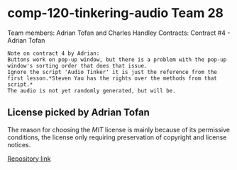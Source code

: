 # comp-120-tinkering-audio Team 28
Team members: Adrian Tofan and Charles Handley
Contracts:
Contract #4 - Adrian Tofan
    
    
    Note on contract 4 by Adrian:
    Buttons work on pop-up window, but there is a problem with the pop-up window's sorting order that does that issue.
    Ignore the script 'Audio Tinker' it is just the reference from the first lesson.*Steven Yau has the rights over the methods from that script.*
    The audio is not yet randomly generated, but will be.
   
## License picked by Adrian Tofan
The reason for choosing the *MIT* license is mainly because of its permissive conditions, the license only requiring preservation
of copyright and license notices.

[Repository link](https://github.com/PyroDevilBoi/comp120-tinkering-audio)
